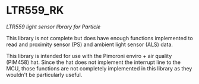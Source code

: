 # LTR559_RK

*LTR559 light sensor library for Particle*

This library is not complete but does have enough functions implemented to read and
proximity sensor (PS) and ambient light sensor (ALS) data.

This library is intended for use with the Pimoroni enviro + air quality (PIM458)
hat. Since the hat does not implement the interrupt line to the MCU, those functions
are not completely implemented in this library as they wouldn't be particularly
useful.
